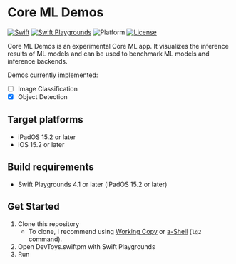# Core ML Demos

[![Swift](https://img.shields.io/badge/Swift-5.6-orange.svg)](https://www.swift.org)
[![Swift Playgrounds](https://img.shields.io/badge/Swift%20Playgrounds-4.1-orange.svg)](https://itunes.apple.com/jp/app/swift-playgrounds/id908519492)
![Platform](https://img.shields.io/badge/platform-ipados%20%7C%20ios-lightgrey.svg)
[![License](https://img.shields.io/github/license/kkk669/CoreMLDemos.swiftpm.svg)](LICENSE.txt)

Core ML Demos is an experimental Core ML app. It visualizes the inference results of ML models and can be used to benchmark ML models and inference backends.

Demos currently implemented:

- [ ] Image Classification
- [x] Object Detection

## Target platforms

- iPadOS 15.2 or later
- iOS 15.2 or later
  
## Build requirements

- Swift Playgrounds 4.1 or later (iPadOS 15.2 or later)

## Get Started

1. Clone this repository
    - To clone, I recommend using [Working Copy](https://workingcopyapp.com) or [a-Shell](https://holzschu.github.io/a-Shell_iOS/) (`lg2` command).
1. Open DevToys.swiftpm with Swift Playgrounds
1. Run
